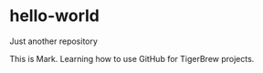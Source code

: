 # hello-world
Just another repository

This is Mark. Learning how to use GitHub for TigerBrew projects.
